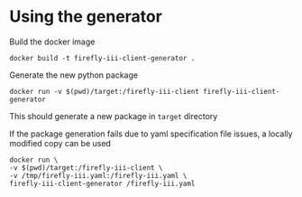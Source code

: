 # Using the generator


Build the docker image

```
docker build -t firefly-iii-client-generator .
```

Generate the new python package

```
docker run -v $(pwd)/target:/firefly-iii-client firefly-iii-client-generator 
```

This should generate a new package in `target` directory

If the package generation fails due to yaml specification file issues,
a locally modified copy can be used

```
docker run \
-v $(pwd)/target:/firefly-iii-client \
-v /tmp/firefly-iii.yaml:/firefly-iii.yaml \
firefly-iii-client-generator /firefly-iii.yaml
```